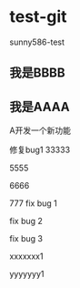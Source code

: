# test-git
sunny586-test
## 我是BBBB
## 我是AAAA

A开发一个新功能

修复bug1
33333

5555

6666

777
fix bug 1

fix bug 2

fix bug 3

xxxxxxx1

yyyyyyy1
